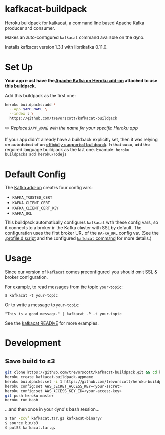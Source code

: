 kafkacat-buildpack
========

Heroku buildpack for [kafkacat](https://github.com/edenhill/kafkacat), a command line based Apache Kafka producer and consumer.

Makes an auto-configured `kafkacat` command available on the dyno.

Installs kafkacat version 1.3.1 with librdkafka 0.11.0.

# Set Up

**Your app must have the [Apache Kafka on Heroku add-on](https://elements.heroku.com/addons/heroku-kafka) attached to use this buildpack.**

Add this buildpack as the first one:

```bash
heroku buildpacks:add \
  --app $APP_NAME \
  --index 1 \
  https://github.com/trevorscott/kafkacat-buildpack
```

✏️ *Replace `$APP_NAME` with the name for your specific Heroku app.*

If your app didn't already have a buildpack explicitly set, then it was relying on autodetect of an [officially supported buildpack](https://devcenter.heroku.com/articles/buildpacks#officially-supported-buildpacks). In that case, add the required language buildpack as the last one. Example: `heroku buildpacks:add heroku/nodejs`

# Default Config

The [Kafka add-on](https://elements.heroku.com/addons/heroku-kafka) creates four config vars:

 * `KAFKA_TRUSTED_CERT`
 * `KAFKA_CLIENT_CERT`
 * `KAFKA_CLIENT_CERT_KEY`
 * `KAFKA_URL`
 
This buildpack automatically configures `kafkacat` with these config vars, so it connects to a broker in the Kafka cluster with SSL by default. The configuration uses the first broker URL of the `KAFKA_URL` config var. (See the [.profile.d script](/.profile.d/000-kafkacat.sh) and the configured [`kafkacat` command](/bin/app/kafkacat) for more details.)

# Usage

Since our version of `kafkacat` comes preconfigured, you should omit SSL & broker configuration. 

For example, to read messages from the topic `your-topic`:

```
$ kafkacat -t your-topic
```

Or to write a message to `your-topic`:

```
"This is a good message." | kafkacat -P -t your-topic
```

See the [kafkacat README](https://github.com/edenhill/kafkacat/blob/master/README.md) for more examples.

# Development

## Save build to s3

```bash
git clone https://github.com/trevorscott/kafkacat-buildpack.git && cd kafkacat-buildpack
heroku create kafkacat-buildpack-appname
heroku buildpacks:set -i 1 https://github.com/trevorscott/heroku-buildpack-inline
heroku config:set AWS_SECRET_ACCESS_KEY=<your-secret>
heroku config:set AWS_ACCESS_KEY_ID=<your-access-key>
git push heroku master
heroku run bash
```

...and then once in your dyno's bash session...

```bash
$ tar -zcvf kafkacat.tar.gz kafkacat-binary/ 
$ source bin/s3
$ putS3 kafkacat.tar.gz
```




